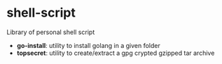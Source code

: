 # shell-script

Library of personal shell script

- **go-install**: utility to install golang in a given folder
- **topsecret**: utility to create/extract a gpg crypted gzipped tar archive
